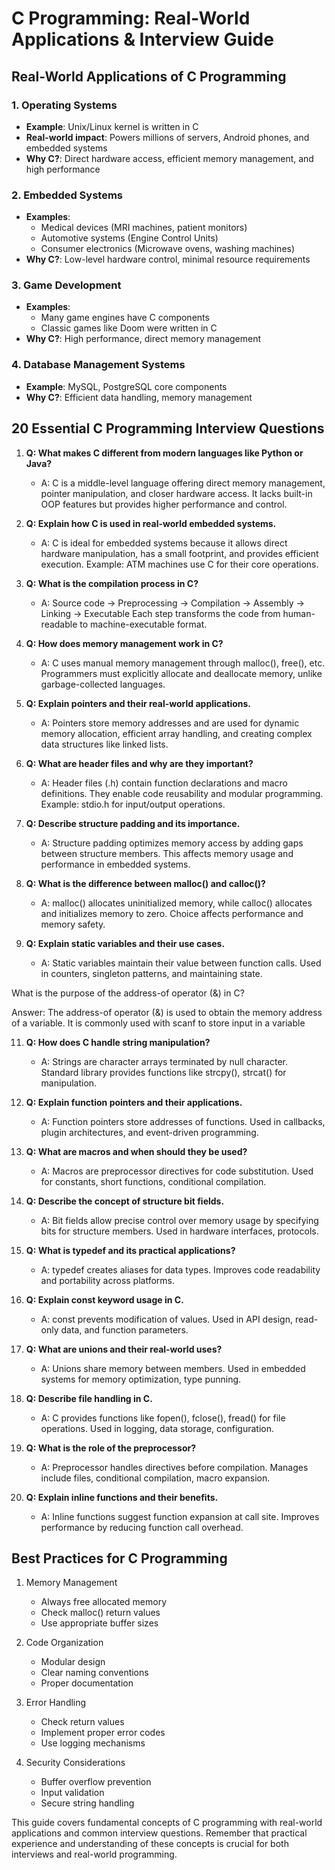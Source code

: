 # C Programming: Real-World Applications & Interview Guide

## Real-World Applications of C Programming

### 1. Operating Systems
- **Example**: Unix/Linux kernel is written in C
- **Real-world impact**: Powers millions of servers, Android phones, and embedded systems
- **Why C?**: Direct hardware access, efficient memory management, and high performance

### 2. Embedded Systems
- **Examples**: 
  - Medical devices (MRI machines, patient monitors)
  - Automotive systems (Engine Control Units)
  - Consumer electronics (Microwave ovens, washing machines)
- **Why C?**: Low-level hardware control, minimal resource requirements

### 3. Game Development
- **Examples**: 
  - Many game engines have C components
  - Classic games like Doom were written in C
- **Why C?**: High performance, direct memory management

### 4. Database Management Systems
- **Example**: MySQL, PostgreSQL core components
- **Why C?**: Efficient data handling, memory management

## 20 Essential C Programming Interview Questions

1. **Q: What makes C different from modern languages like Python or Java?**
   - A: C is a middle-level language offering direct memory management, pointer manipulation, and closer hardware access. It lacks built-in OOP features but provides higher performance and control.

2. **Q: Explain how C is used in real-world embedded systems.**
   - A: C is ideal for embedded systems because it allows direct hardware manipulation, has a small footprint, and provides efficient execution. Example: ATM machines use C for their core operations.

3. **Q: What is the compilation process in C?**
   - A: Source code → Preprocessing → Compilation → Assembly → Linking → Executable
   Each step transforms the code from human-readable to machine-executable format.

4. **Q: How does memory management work in C?**
   - A: C uses manual memory management through malloc(), free(), etc. Programmers must explicitly allocate and deallocate memory, unlike garbage-collected languages.

5. **Q: Explain pointers and their real-world applications.**
   - A: Pointers store memory addresses and are used for dynamic memory allocation, efficient array handling, and creating complex data structures like linked lists.

6. **Q: What are header files and why are they important?**
   - A: Header files (.h) contain function declarations and macro definitions. They enable code reusability and modular programming. Example: stdio.h for input/output operations.

7. **Q: Describe structure padding and its importance.**
   - A: Structure padding optimizes memory access by adding gaps between structure members. This affects memory usage and performance in embedded systems.

8. **Q: What is the difference between malloc() and calloc()?**
   - A: malloc() allocates uninitialized memory, while calloc() allocates and initializes memory to zero. Choice affects performance and memory safety.

9. **Q: Explain static variables and their use cases.**
   - A: Static variables maintain their value between function calls. Used in counters, singleton patterns, and maintaining state.

What is the purpose of the address-of operator (&) in C?

Answer: The address-of operator (&) is used to obtain the memory address of a variable. It is commonly used with scanf to store input in a variable

11. **Q: How does C handle string manipulation?**
    - A: Strings are character arrays terminated by null character. Standard library provides functions like strcpy(), strcat() for manipulation.

12. **Q: Explain function pointers and their applications.**
    - A: Function pointers store addresses of functions. Used in callbacks, plugin architectures, and event-driven programming.

13. **Q: What are macros and when should they be used?**
    - A: Macros are preprocessor directives for code substitution. Used for constants, short functions, conditional compilation.

14. **Q: Describe the concept of structure bit fields.**
    - A: Bit fields allow precise control over memory usage by specifying bits for structure members. Used in hardware interfaces, protocols.

15. **Q: What is typedef and its practical applications?**
    - A: typedef creates aliases for data types. Improves code readability and portability across platforms.

16. **Q: Explain const keyword usage in C.**
    - A: const prevents modification of values. Used in API design, read-only data, and function parameters.

17. **Q: What are unions and their real-world uses?**
    - A: Unions share memory between members. Used in embedded systems for memory optimization, type punning.

18. **Q: Describe file handling in C.**
    - A: C provides functions like fopen(), fclose(), fread() for file operations. Used in logging, data storage, configuration.

19. **Q: What is the role of the preprocessor?**
    - A: Preprocessor handles directives before compilation. Manages include files, conditional compilation, macro expansion.

20. **Q: Explain inline functions and their benefits.**
    - A: Inline functions suggest function expansion at call site. Improves performance by reducing function call overhead.

## Best Practices for C Programming

1. Memory Management
   - Always free allocated memory
   - Check malloc() return values
   - Use appropriate buffer sizes

2. Code Organization
   - Modular design
   - Clear naming conventions
   - Proper documentation

3. Error Handling
   - Check return values
   - Implement proper error codes
   - Use logging mechanisms

4. Security Considerations
   - Buffer overflow prevention
   - Input validation
   - Secure string handling

This guide covers fundamental concepts of C programming with real-world applications and common interview questions. Remember that practical experience and understanding of these concepts is crucial for both interviews and real-world programming.
